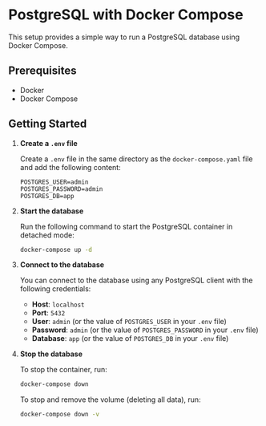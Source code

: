 # PostgreSQL with Docker Compose

This setup provides a simple way to run a PostgreSQL database using Docker Compose.

## Prerequisites

- Docker
- Docker Compose

## Getting Started

1.  **Create a `.env` file**

    Create a `.env` file in the same directory as the `docker-compose.yaml` file and add the following content:

    ```
    POSTGRES_USER=admin
    POSTGRES_PASSWORD=admin
    POSTGRES_DB=app
    ```

2.  **Start the database**

    Run the following command to start the PostgreSQL container in detached mode:

    ```bash
    docker-compose up -d
    ```

3.  **Connect to the database**

    You can connect to the database using any PostgreSQL client with the following credentials:

    -   **Host**: `localhost`
    -   **Port**: `5432`
    -   **User**: `admin` (or the value of `POSTGRES_USER` in your `.env` file)
    -   **Password**: `admin` (or the value of `POSTGRES_PASSWORD` in your `.env` file)
    -   **Database**: `app` (or the value of `POSTGRES_DB` in your `.env` file)

4.  **Stop the database**

    To stop the container, run:

    ```bash
    docker-compose down
    ```

    To stop and remove the volume (deleting all data), run:

    ```bash
    docker-compose down -v
    ```
